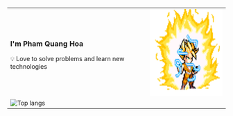 <table border="0">
<tr>
<td>
<h3>I'm <strong>Pham Quang Hoa</strong></h3> 
<p>💡 Love to solve problems and learn new technologies</p>
</td>
<td>
<img src="goku.gif" alt="goku" width="200" height="200">
</td>
</tr>
<tr>
  <td>
  <img alt="Top langs" src="https://github-readme-stats.vercel.app/api/top-langs/?username=hoapham1404&layout=compact&&langs_count=8"/>
  </td>
</tr>
</table>
